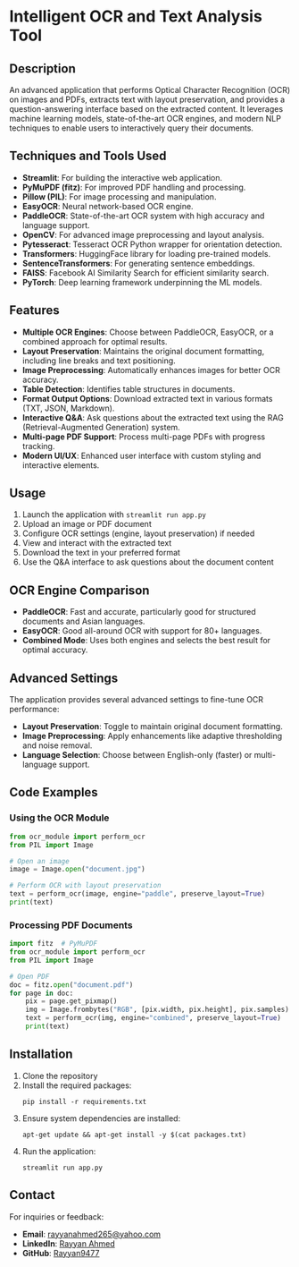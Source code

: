 # Intelligent OCR and Text Analysis Tool

## Description

An advanced application that performs Optical Character Recognition (OCR) on images and PDFs, extracts text with layout preservation, and provides a question-answering interface based on the extracted content. It leverages machine learning models, state-of-the-art OCR engines, and modern NLP techniques to enable users to interactively query their documents.

## Techniques and Tools Used

- **Streamlit**: For building the interactive web application.
- **PyMuPDF (fitz)**: For improved PDF handling and processing.
- **Pillow (PIL)**: For image processing and manipulation.
- **EasyOCR**: Neural network-based OCR engine.
- **PaddleOCR**: State-of-the-art OCR system with high accuracy and language support.
- **OpenCV**: For advanced image preprocessing and layout analysis.
- **Pytesseract**: Tesseract OCR Python wrapper for orientation detection.
- **Transformers**: HuggingFace library for loading pre-trained models.
- **SentenceTransformers**: For generating sentence embeddings.
- **FAISS**: Facebook AI Similarity Search for efficient similarity search.
- **PyTorch**: Deep learning framework underpinning the ML models.

## Features

- **Multiple OCR Engines**: Choose between PaddleOCR, EasyOCR, or a combined approach for optimal results.
- **Layout Preservation**: Maintains the original document formatting, including line breaks and text positioning.
- **Image Preprocessing**: Automatically enhances images for better OCR accuracy.
- **Table Detection**: Identifies table structures in documents.
- **Format Output Options**: Download extracted text in various formats (TXT, JSON, Markdown).
- **Interactive Q&A**: Ask questions about the extracted text using the RAG (Retrieval-Augmented Generation) system.
- **Multi-page PDF Support**: Process multi-page PDFs with progress tracking.
- **Modern UI/UX**: Enhanced user interface with custom styling and interactive elements.

## Usage

1. Launch the application with `streamlit run app.py`
2. Upload an image or PDF document
3. Configure OCR settings (engine, layout preservation) if needed
4. View and interact with the extracted text
5. Download the text in your preferred format
6. Use the Q&A interface to ask questions about the document content

## OCR Engine Comparison

- **PaddleOCR**: Fast and accurate, particularly good for structured documents and Asian languages.
- **EasyOCR**: Good all-around OCR with support for 80+ languages.
- **Combined Mode**: Uses both engines and selects the best result for optimal accuracy.

## Advanced Settings

The application provides several advanced settings to fine-tune OCR performance:

- **Layout Preservation**: Toggle to maintain original document formatting.
- **Image Preprocessing**: Apply enhancements like adaptive thresholding and noise removal.
- **Language Selection**: Choose between English-only (faster) or multi-language support.

## Code Examples

### Using the OCR Module

```python
from ocr_module import perform_ocr
from PIL import Image

# Open an image
image = Image.open("document.jpg")

# Perform OCR with layout preservation
text = perform_ocr(image, engine="paddle", preserve_layout=True)
print(text)
```

### Processing PDF Documents

```python
import fitz  # PyMuPDF
from ocr_module import perform_ocr
from PIL import Image

# Open PDF
doc = fitz.open("document.pdf")
for page in doc:
    pix = page.get_pixmap()
    img = Image.frombytes("RGB", [pix.width, pix.height], pix.samples)
    text = perform_ocr(img, engine="combined", preserve_layout=True)
    print(text)
```

## Installation

1. Clone the repository
2. Install the required packages:
   ```
   pip install -r requirements.txt
   ```
3. Ensure system dependencies are installed:
   ```
   apt-get update && apt-get install -y $(cat packages.txt)
   ```
4. Run the application:
   ```
   streamlit run app.py
   ```

## Contact

For inquiries or feedback:

- **Email**: [rayyanahmed265@yahoo.com](mailto:rayyanahmed265@yahoo.com)
- **LinkedIn**: [Rayyan Ahmed](https://www.linkedin.com/in/rayyan-ahmed9477/)
- **GitHub**: [Rayyan9477](https://github.com/Rayyan9477)